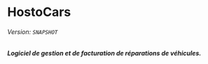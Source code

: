# HostoCars

###### Version: `SNAPSHOT`

##### _Logiciel de gestion et de facturation de réparations de véhicules._

